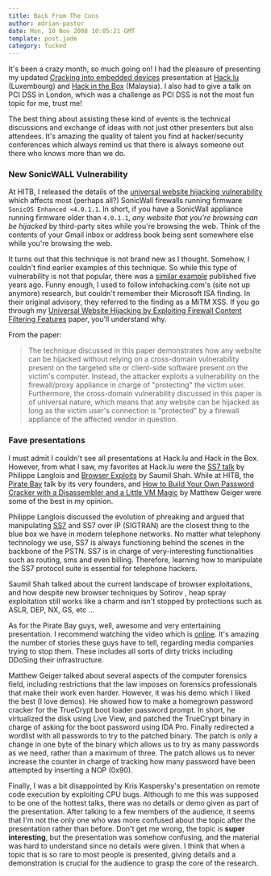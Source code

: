 ```yaml
---
title: Back From The Cons
author: adrian-pastor
date: Mon, 10 Nov 2008 10:05:21 GMT
template: post.jade
category: fucked
---
```


It's been a crazy month, so much going on! I had the pleasure of presenting my updated [Cracking into embedded devices](http://sites.google.com/a/gnucitizen.org/lab/presentations) presentation at [Hack.lu](http://wiki.hack.lu/) (Luxembourg) and [Hack in the Box](http://conference.hackinthebox.org/hitbsecconf2008kl/) (Malaysia). I also had to give a talk on PCI DSS in London, which was a challenge as PCI DSS is not the most fun topic for me, trust me!

The best thing about assisting these kind of events is the technical discussions and exchange of ideas with not just other presenters but also attendees. It's amazing the quality of talent you find at hacker/security conferences which always remind us that there is always someone out there who knows more than we do.

### New SonicWALL Vulnerability

At HITB, I released the details of the [universal website hijacking vulnerability](/blog/new-technique-to-perform-universal-website-hijacking/) which affects most (perhaps all?) SonicWall firewalls running firmware `SonicOS Enhanced <4.0.1.1`. In short, if you have a SonicWall appliance running firmware older than `4.0.1.1`, _any website that you're browsing can be hijacked_ by third-party sites while you're browsing the web. Think of the contents of your Gmail inbox or address book being sent somewhere else while you're browsing the web.

It turns out that this technique is not brand new as I thought. Somehow, I couldn't find earlier examples of this technique. So while this type of vulnerability is not that popular, there was a [similar example](http://lists.virus.org/sec-adv-0305/msg00106.html) published five years ago. Funny enough, I used to follow infohacking.com's (site not up anymore) research, but couldn't remember their Microsoft ISA finding. In their original advisory, they referred to the finding as a MiTM XSS. If you go through my [Universal Website Hijacking by Exploiting Firewall Content Filtering Features](http://lab.gnucitizen.org/research-papers) paper, you'll understand why.

From the paper:

> The technique discussed in this paper demonstrates how any website can be hijacked without relying on a cross-domain vulnerability present on the targeted site or client-side software present on the victim's computer. Instead, the attacker exploits a vulnerability on the firewall/proxy appliance in charge of "protecting" the victim user. Furthermore, the cross-domain vulnerability discussed in this paper is of universal nature, which means that any website can be hijacked as long as the victim user's connection is "protected" by a firewall appliance of the affected vendor in question.

### Fave presentations

I must admit I couldn't see all presentations at Hack.lu and Hack in the Box. However, from what I saw, my favorites at Hack.lu were the [SS7 talk](http://wiki.hack.lu/index.php/List#Philippe_Langlois) by Philippe Langlois and [Browser Exploits](http://wiki.hack.lu/index.php/List#Saumil_Shah) by Saumil Shah. While at HITB, the [Pirate Bay](http://conference.hackinthebox.org/hitbsecconf2008kl/?page_id=199) talk by its very founders, and [How to Build Your Own Password Cracker with a Disassembler and a Little VM Magic](http://conference.hackinthebox.org/hitbsecconf2008kl/?page_id=215) by Matthew Geiger were some of the best in my opinion.

Philippe Langlois discussed the evolution of phreaking and argued that manipulating [SS7](http://www.tech-faq.com/ss7.shtml) and SS7 over IP (SIGTRAN) are the closest thing to the blue box we have in modern telephone networks. No matter what telephony technology we use, SS7 is always functioning behind the scenes in the backbone of the PSTN. SS7 is in charge of very-interesting functionalities such as routing, sms and even billing. Therefore, learning how to manipulate the SS7 protocol suite is essential for telephone hackers.

Saumil Shah talked about the current landscape of browser exploitations, and how despite new browser techniques by Sotirov , heap spray exploitation still works like a charm and isn't stopped by protections such as ASLR, DEP, NX, GS, etc ...

As for the Pirate Bay guys, well, awesome and very entertaining presentation. I recommend watching the video which is [online](http://www.idg.se/2.1085/1.188905). It's amazing the number of stories these guys have to tell, regarding media companies trying to stop them. These includes all sorts of dirty tricks including DDoSing their infrastructure.

Matthew Geiger talked about several aspects of the computer forensics field, including restrictions that the law imposes on forensics professionals that make their work even harder. However, it was his demo which I liked the best (I love demos). He showed how to make a homegrown password cracker for the TrueCrypt boot loader password prompt. In short, he virtualized the disk using Live View, and patched the TrueCrypt binary in charge of asking for the boot password using IDA Pro. Finally redirected a wordlist with all passwords to try to the patched binary. The patch is only a change in one byte of the binary which allows us to try as many passwords as we need, rather than a maximum of three. The patch allows us to never increase the counter in charge of tracking how many password have been attempted by inserting a NOP (0x90).

Finally, I was a bit disappointed by Kris Kaspersky's presentation on remote code execution by exploiting CPU bugs. Although to me this was supposed to be one of the hottest talks, there was no details or demo given as part of the presentation. After talking to a few members of the audience, it seems that I'm not the only one who was more confused about the topic after the presentation rather than before. Don't get me wrong, the topic is **super interesting**, but the presentation was somehow confusing, and the material was hard to understand since no details were given. I think that when a topic that is so rare to most people is presented, giving details and a demonstration is crucial for the audience to grasp the core of the research.
